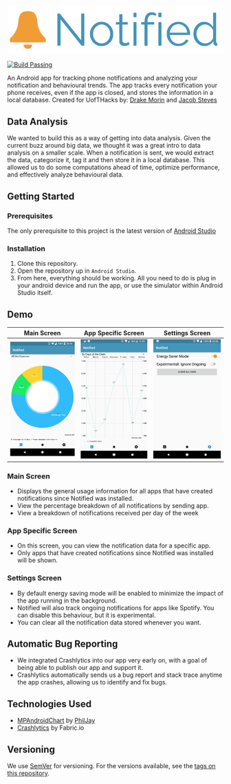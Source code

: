<p align="center">
  <img src="demo/banner.png" />
</p>

[![Build Passing](https://img.shields.io/badge/build-passing-brightgreen.svg)](https://github.com/jacobsteves/Notified/releases/)

An Android app for tracking phone notifications and analyzing your notification and behavioural trends. The app tracks every notification your phone receives, even if the app is closed, and stores the information in a local database.
Created for UofTHacks by: [Drake Morin](https://github.com/DrakeMorin) and [Jacob Steves](https://github.com/jacobsteves)

## Data Analysis
We wanted to build this as a way of getting into data analysis. Given the current buzz around big data, we thought it was a great intro to data analysis on a smaller scale. When a notification is sent, we would extract the data, categorize it, tag it and then store it in a local database. This allowed us to do some computations ahead of time, optimize performance, and effectively analyze behavioural data.

## Getting Started
### Prerequisites
The only prerequisite to this project is the latest version of [Android Studio](https://developer.android.com/studio/index.html)

### Installation
1. Clone this repository.
2. Open the repository up in `Android Studio`.
3. From here, everything should be working. All you need to do is plug in your android device and run the app, or use the simulator within Android Studio itself.

## Demo
Main Screen                |  App Specific Screen       | Settings Screen
:-------------------------:|:--------------------------:|:-------------------------:
![](demo/pieChart.png)     |  ![](demo/perWeek.png)     | ![](demo/settings.png)

### Main Screen
- Displays the general usage information for all apps that have created notifications since Notified was installed.
- View the percentage breakdown of all notifications by sending app.
- View a breakdown of notifications received per day of the week

### App Specific Screen 
- On this screen, you can view the notification data for a specific app.
- Only apps that have created notifications since Notified was installed will be shown.

### Settings Screen
- By default energy saving mode will be enabled to minimize the impact of the app running in the background.
- Notified will also track ongoing notifications for apps like Spotify. You can disable this behaviour, but it is experimental.
- You can clear all the notification data stored whenever you want.

## Automatic Bug Reporting
- We integrated Crashlytics into our app very early on, with a goal of being able to publish our app and support it.
- Crashlytics automatically sends us a bug report and stack trace anytime the app crashes, allowing us to identify and fix bugs.

## Technologies Used
- [MPAndroidChart](https://github.com/PhilJay/MPAndroidChart) by [PhilJay](https://github.com/PhilJay)
- [Crashlytics](https://get.fabric.io/) by Fabric.io

## Versioning

We use [SemVer](http://semver.org/) for versioning. For the versions available, see the [tags on this repository](https://github.com/jacobsteves/Notified/tags). 

